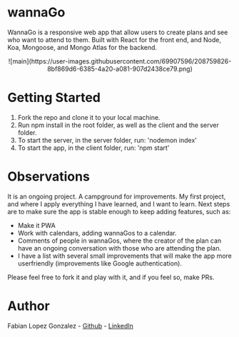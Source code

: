 # wannaGo

WannaGo is a responsive web app that allow users to create plans and see who want to attend to them. Built with React for the front end, and Node, Koa, Mongoose, and Mongo Atlas for the backend.

<p align="center">
![main](https://user-images.githubusercontent.com/69907596/208759826-8bf869d6-6385-4a20-a081-907d2438ce79.png)
</p>

# Getting Started

1. Fork the repo and clone it to your local machine.
2. Run npm install in the root folder, as well as the client and the server folder.
3. To start the server, in the server folder, run: 'nodemon index'
4. To start the app, in the client folder, run: 'npm start'

# Observations

It is an ongoing project. A campground for improvements. My first project, and where I apply everything I have learned, and I want to learn. Next steps are to make sure the app is stable enough to keep adding features, such as:

- Make it PWA
- Work with calendars, adding wannaGos to a calendar.
- Comments of people in wannaGos, where the creator of the plan can have an ongoing conversation with those who are attending the plan.
- I have a list with several small improvements that will make the app more userfriendly (improvements like Google authentication).

Please feel free to fork it and play with it, and if you feel so, make PRs.

# Author

Fabian Lopez Gonzalez - <a href='https://github.com/Fabs-and'>Github</a> - <a href='https://www.linkedin.com/in/fabian-lopez-gonzalez/'>LinkedIn</a>

